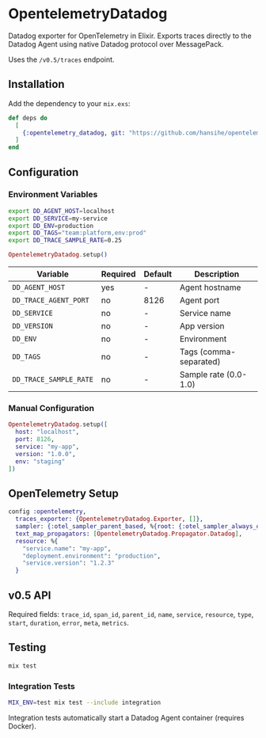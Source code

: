 # OpentelemetryDatadog

Datadog exporter for OpenTelemetry in Elixir. Exports traces directly to the Datadog Agent using native Datadog protocol over MessagePack.

Uses the `/v0.5/traces` endpoint.

## Installation

Add the dependency to your `mix.exs`:

```elixir
def deps do
  [
    {:opentelemetry_datadog, git: "https://github.com/hansihe/opentelemetry_datadog.git"}
  ]
end
```

## Configuration

### Environment Variables

```bash
export DD_AGENT_HOST=localhost
export DD_SERVICE=my-service
export DD_ENV=production
export DD_TAGS="team:platform,env:prod"
export DD_TRACE_SAMPLE_RATE=0.25
```

```elixir
OpentelemetryDatadog.setup()
```

| Variable               | Required | Default | Description |
|------------------------|----------|---------|-------------|
| `DD_AGENT_HOST`        | yes      | -       | Agent hostname |
| `DD_TRACE_AGENT_PORT`  | no       | 8126    | Agent port |
| `DD_SERVICE`           | no       | -       | Service name |
| `DD_VERSION`           | no       | -       | App version |
| `DD_ENV`               | no       | -       | Environment |
| `DD_TAGS`              | no       | -       | Tags (comma-separated) |
| `DD_TRACE_SAMPLE_RATE` | no       | -       | Sample rate (0.0-1.0) |

### Manual Configuration

```elixir
OpentelemetryDatadog.setup([
  host: "localhost",
  port: 8126,
  service: "my-app",
  version: "1.0.0",
  env: "staging"
])
```

## OpenTelemetry Setup

```elixir
config :opentelemetry,
  traces_exporter: {OpentelemetryDatadog.Exporter, []},
  sampler: {:otel_sampler_parent_based, %{root: {:otel_sampler_always_on, %{}}}},
  text_map_propagators: [OpentelemetryDatadog.Propagator.Datadog],
  resource: %{
    "service.name": "my-app",
    "deployment.environment": "production",
    "service.version": "1.2.3"
  }
```

## v0.5 API

Required fields: `trace_id`, `span_id`, `parent_id`, `name`, `service`, `resource`, `type`, `start`, `duration`, `error`, `meta`, `metrics`.

## Testing

```bash
mix test
```

### Integration Tests

```bash
MIX_ENV=test mix test --include integration
```

Integration tests automatically start a Datadog Agent container (requires Docker).

